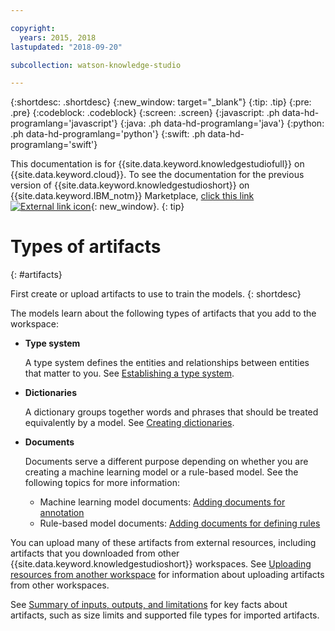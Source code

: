 ```yaml
---

copyright:
  years: 2015, 2018
lastupdated: "2018-09-20"

subcollection: watson-knowledge-studio

---
```


{:shortdesc: .shortdesc}
{:new_window: target="_blank"}
{:tip: .tip}
{:pre: .pre}
{:codeblock: .codeblock}
{:screen: .screen}
{:javascript: .ph data-hd-programlang='javascript'}
{:java: .ph data-hd-programlang='java'}
{:python: .ph data-hd-programlang='python'}
{:swift: .ph data-hd-programlang='swift'}

This documentation is for {{site.data.keyword.knowledgestudiofull}} on {{site.data.keyword.cloud}}. To see the documentation for the previous version of {{site.data.keyword.knowledgestudioshort}} on {{site.data.keyword.IBM_notm}} Marketplace, [click this link ![External link icon](../../icons/launch-glyph.svg "External link icon")](https://{DomainName}/docs/services/knowledge-studio/artifacts.html){: new_window}.
{: tip}

# Types of artifacts
{: #artifacts}

First create or upload artifacts to use to train the models.
{: shortdesc}

The models learn about the following types of artifacts that you add to the workspace:

- **Type system**

    A type system defines the entities and relationships between entities that matter to you. See [Establishing a type system](/docs/services/watson-knowledge-studio?topic=watson-knowledge-studio-typesystem).

- **Dictionaries**

    A dictionary groups together words and phrases that should be treated equivalently by a model. See [Creating dictionaries](/docs/services/watson-knowledge-studio?topic=watson-knowledge-studio-dictionaries).

- **Documents**

    Documents serve a different purpose depending on whether you are creating a machine learning model or a rule-based model. See the following topics for more information:
    - Machine learning model documents: [Adding documents for annotation](/docs/services/watson-knowledge-studio?topic=watson-knowledge-studio-documents-for-annotation)
    - Rule-based model documents: [Adding documents for defining rules](/docs/services/watson-knowledge-studio?topic=watson-knowledge-studio-wks_rule_anno_add)

You can upload many of these artifacts from external resources, including artifacts that you downloaded from other {{site.data.keyword.knowledgestudioshort}} workspaces. See [Uploading resources from another workspace](/docs/services/watson-knowledge-studio?topic=watson-knowledge-studio-exportimport) for information about uploading artifacts from other workspaces.

See [Summary of inputs, outputs, and limitations](/docs/services/watson-knowledge-studio?topic=watson-knowledge-studio-create-project#wks_formats) for key facts about artifacts, such as size limits and supported file types for imported artifacts.

